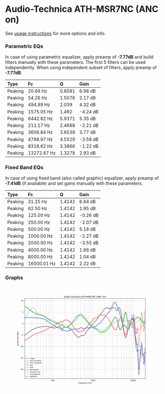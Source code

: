# Audio-Technica ATH-MSR7NC (ANC on)
See [usage instructions](https://github.com/jaakkopasanen/AutoEq#usage) for more options and info.

### Parametric EQs
In case of using parametric equalizer, apply preamp of **-7.77dB** and build filters manually
with these parameters. The first 5 filters can be used independently.
When using independent subset of filters, apply preamp of **-7.77dB**.

| Type    | Fc          |      Q | Gain     |
|:--------|:------------|:-------|:---------|
| Peaking | 20.68 Hz    | 0.8581 | 6.98 dB  |
| Peaking | 54.26 Hz    | 1.5076 | 2.17 dB  |
| Peaking | 494.89 Hz   | 2.039  | 4.32 dB  |
| Peaking | 1575.05 Hz  | 1.492  | -4.24 dB |
| Peaking | 6442.82 Hz  | 5.9371 | 5.35 dB  |
| Peaking | 211.17 Hz   | 2.4688 | -2.21 dB |
| Peaking | 3606.84 Hz  | 3.6539 | 3.77 dB  |
| Peaking | 4788.97 Hz  | 4.5529 | -3.58 dB |
| Peaking | 8318.62 Hz  | 3.3866 | -1.22 dB |
| Peaking | 13272.87 Hz | 1.3278 | 2.93 dB  |

### Fixed Band EQs
In case of using fixed band (also called graphic) equalizer, apply preamp of **-7.41dB**
(if available) and set gains manually with these parameters.

| Type    | Fc          |      Q | Gain     |
|:--------|:------------|:-------|:---------|
| Peaking | 31.25 Hz    | 1.4142 | 6.64 dB  |
| Peaking | 62.50 Hz    | 1.4142 | 1.95 dB  |
| Peaking | 125.00 Hz   | 1.4142 | -0.26 dB |
| Peaking | 250.00 Hz   | 1.4142 | -2.07 dB |
| Peaking | 500.00 Hz   | 1.4142 | 5.18 dB  |
| Peaking | 1000.00 Hz  | 1.4142 | -2.27 dB |
| Peaking | 2000.00 Hz  | 1.4142 | -3.55 dB |
| Peaking | 4000.00 Hz  | 1.4142 | 1.66 dB  |
| Peaking | 8000.00 Hz  | 1.4142 | 1.04 dB  |
| Peaking | 16000.01 Hz | 1.4142 | 2.22 dB  |

### Graphs
![](./Audio-Technica%20ATH-MSR7NC%20(ANC%20on).png)